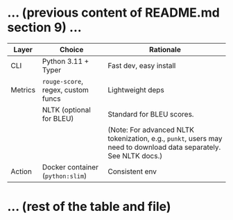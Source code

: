 # ... (previous content of README.md section 9) ...
| Layer     | Choice                               | Rationale                  |
| --------- | ------------------------------------ | -------------------------- |
| CLI       | Python 3.11 + Typer                  | Fast dev, easy install     |
| Metrics   | `rouge-score`, regex, custom funcs   | Lightweight deps           |
|           | NLTK (optional for BLEU)             | Standard for BLEU scores.  |
|           |                                      | (Note: For advanced NLTK tokenization, e.g., `punkt`, users may need to download data separately. See NLTK docs.) |
| Action    | Docker container (`python:slim`)     | Consistent env             |
# ... (rest of the table and file) 